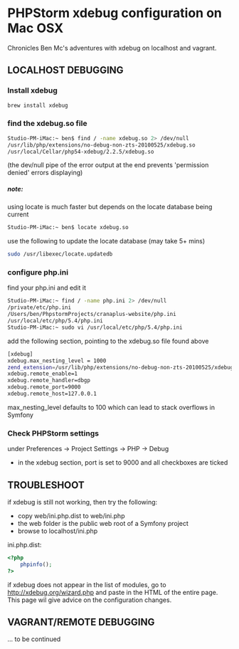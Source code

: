 # PHPStorm xdebug configuration on Mac OSX

Chronicles Ben Mc's adventures with xdebug on localhost and vagrant.

## LOCALHOST DEBUGGING

### Install xdebug
```sh
brew install xdebug
```
### find the xdebug.so file
```sh
Studio-PM-iMac:~ ben$ find / -name xdebug.so 2> /dev/null
/usr/lib/php/extensions/no-debug-non-zts-20100525/xdebug.so
/usr/local/Cellar/php54-xdebug/2.2.5/xdebug.so
```
(the dev/null pipe of the error output at the end prevents 'permission denied' errors displaying)

##### note:
using locate is much faster but depends on the locate database being current
```sh
Studio-PM-iMac:~ ben$ locate xdebug.so
```
use the following to update the locate database (may take 5+ mins)
```sh
sudo /usr/libexec/locate.updatedb
```

### configure php.ini

find your php.ini and edit it
```sh
Studio-PM-iMac:~ find / -name php.ini 2> /dev/null
/private/etc/php.ini
/Users/ben/PhpstormProjects/cranaplus-website/php.ini
/usr/local/etc/php/5.4/php.ini
Studio-PM-iMac:~ sudo vi /usr/local/etc/php/5.4/php.ini
```

add the following section, pointing to the xdebug.so file found above

```sh
[xdebug]
xdebug.max_nesting_level = 1000
zend_extension=/usr/lib/php/extensions/no-debug-non-zts-20100525/xdebug.so
xdebug.remote_enable=1
xdebug.remote_handler=dbgp
xdebug.remote_port=9000
xdebug.remote_host=127.0.0.1
```

max_nesting_level defaults to 100 which can lead to stack overflows in Symfony

### Check PHPStorm settings
under Preferences -> Project Settings -> PHP -> Debug
- in the xdebug section, port is set to 9000 and all checkboxes are ticked

## TROUBLESHOOT
if xdebug is still not working, then try the following:
- copy web/ini.php.dist to web/ini.php
- the web folder is the public web root of a Symfony project
- browse to localhost/ini.php

ini.php.dist:
```php
<?php 
	phpinfo();
?>
```
if xdebug does not appear in the list of modules, go to http://xdebug.org/wizard.php
and paste in the HTML of the entire page. This page wil give advice on the configuration changes.

## VAGRANT/REMOTE DEBUGGING

... to be continued
